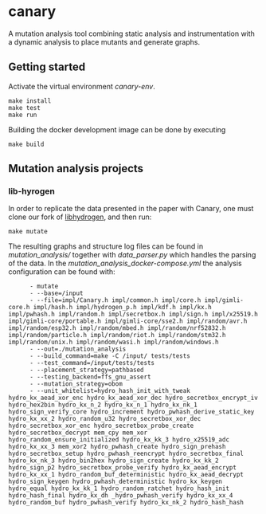 # canary
A mutation analysis tool combining static analysis and instrumentation with a dynamic analysis to place mutants and generate graphs.

## Getting started
Activate the virtual environment *canary-env*.
```console
make install
make test
make run
```

Building the docker development image can be done by executing 
```console
make build
```

## Mutation analysis projects
### lib-hyrogen
In order to replicate the data presented in the paper with Canary, one must clone our fork of [libhydrogen](https://github.com/AAU-PSix/libhydrogen-canary), and then run:
```console
make mutate
```
The resulting graphs and structure log files can be found in *mutation_analysis/* together with *data_parser.py* which handles the parsing of the data. In the *mutation_analysis_docker-compose.yml* the analysis configuration can be found with:
```console
      - mutate
      - --base=/input
      - --file=impl/Canary.h impl/common.h impl/core.h impl/gimli-core.h impl/hash.h impl/hydrogen_p.h impl/kdf.h impl/kx.h impl/pwhash.h impl/random.h impl/secretbox.h impl/sign.h impl/x25519.h impl/gimli-core/portable.h impl/gimli-core/sse2.h impl/random/avr.h impl/random/esp32.h impl/random/mbed.h impl/random/nrf52832.h impl/random/particle.h impl/random/riot.h impl/random/stm32.h impl/random/unix.h impl/random/wasi.h impl/random/windows.h
      - --out=./mutation_analysis
      - --build_command=make -C /input/ tests/tests
      - --test_command=/input/tests/tests
      - --placement_strategy=pathbased
      - --testing_backend=ffs_gnu_assert
      - --mutation_strategy=obom
      - --unit_whitelist=hydro_hash_init_with_tweak hydro_kx_aead_xor_enc hydro_kx_aead_xor_dec hydro_secretbox_encrypt_iv hydro_hex2bin hydro_kx_n_2 hydro_kx_n_1 hydro_kx_nk_1 hydro_sign_verify_core hydro_increment hydro_pwhash_derive_static_key hydro_kx_xx_2 hydro_random_u32 hydro_secretbox_xor_dec hydro_secretbox_xor_enc hydro_secretbox_probe_create hydro_secretbox_decrypt mem_cpy mem_xor hydro_random_ensure_initialized hydro_kx_kk_3 hydro_x25519_adc hydro_kx_xx_3 mem_xor2 hydro_pwhash_create hydro_sign_prehash hydro_secretbox_setup hydro_pwhash_reencrypt hydro_secretbox_final hydro_kx_nk_3 hydro_bin2hex hydro_sign_create hydro_kx_kk_2 hydro_sign_p2 hydro_secretbox_probe_verify hydro_kx_aead_encrypt hydro_kx_xx_1 hydro_random_buf_deterministic hydro_kx_aead_decrypt hydro_sign_keygen hydro_pwhash_deterministic hydro_kx_keygen hydro_equal hydro_kx_kk_1 hydro_random_ratchet hydro_hash_init hydro_hash_final hydro_kx_dh _hydro_pwhash_verify hydro_kx_xx_4 hydro_random_buf hydro_pwhash_verify hydro_kx_nk_2 hydro_hash_hash
```
